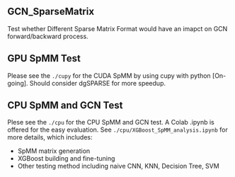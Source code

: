 ## GCN_SparseMatrix
Test whether Different Sparse Matrix Format would have an imapct on GCN forward/backward process.

## GPU SpMM Test
Please see the `./cupy` for the CUDA SpMM by using cupy with python [On-going]. 
Should consider dgSPARSE for more speedup. 

## CPU SpMM and GCN Test
Plese see the `./cpu` for the CPU SpMM and GCN test.
A Colab .ipynb is offered for the easy evaluation.
See `./cpu/XGBoost_SpMM_analysis.ipynb` for more details, which includes:
 - SpMM matrix generation
 - XGBoost building and fine-tuning
 - Other testing method including naive CNN, KNN, Decision Tree, SVM 

